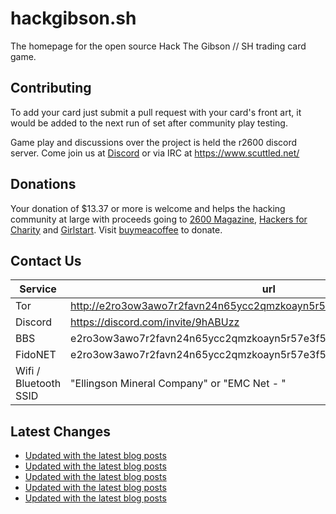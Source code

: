 # hackgibson.sh
The homepage for the open source Hack The Gibson // SH trading card game.


## Contributing

To add your card just submit a pull request with your card's front art, it would be added to the next run of set after community play testing.

Game play and discussions over the project is held the r2600 discord server. Come join us at [Discord](https://discord.com/invite/9hABUzz) or via IRC at https://www.scuttled.net/


## Donations

Your donation of $13.37 or more is welcome and helps the hacking community at large with proceeds going to [2600 Magazine](https://2600.com/), [Hackers for Charity](https://hackersforcharity.org) and [Girlstart](https://girlstart.org).  Visit [buymeacoffee](https://www.buymeacoffee.com/hackgibson.sh) to donate.


## Contact Us

Service | url
-|-
Tor | http://e2ro3ow3awo7r2favn24n65ycc2qmzkoayn5r57e3f56nvjwdcgg32ad.onion
Discord | https://discord.com/invite/9hABUzz
BBS | e2ro3ow3awo7r2favn24n65ycc2qmzkoayn5r57e3f56nvjwdcgg32ad.onion:23
FidoNET | e2ro3ow3awo7r2favn24n65ycc2qmzkoayn5r57e3f56nvjwdcgg32ad.onion:24554
Wifi / Bluetooth SSID | "Ellingson Mineral Company" or "EMC Net - <fidonet address>"

## Latest Changes
<!-- BLOG-POST-LIST:START -->
- [Updated with the latest blog posts](https://github.com/DFW2600/hackgibson.sh/commit/41d42ef7f105968f66e5e89400ac019770681f16)
- [Updated with the latest blog posts](https://github.com/DFW2600/hackgibson.sh/commit/0c92f89c9352dbb384498a49ef7f3bf4f64249d4)
- [Updated with the latest blog posts](https://github.com/DFW2600/hackgibson.sh/commit/e216acb2605569c3cbde3c8875ab2bbbae3b668f)
- [Updated with the latest blog posts](https://github.com/DFW2600/hackgibson.sh/commit/ddd9e58f934ecc5ed0ad4e29efc167479418ec41)
- [Updated with the latest blog posts](https://github.com/DFW2600/hackgibson.sh/commit/1e9f1e7c34c1ced92b06355425ef528fb8a93abd)
<!-- BLOG-POST-LIST:END -->

